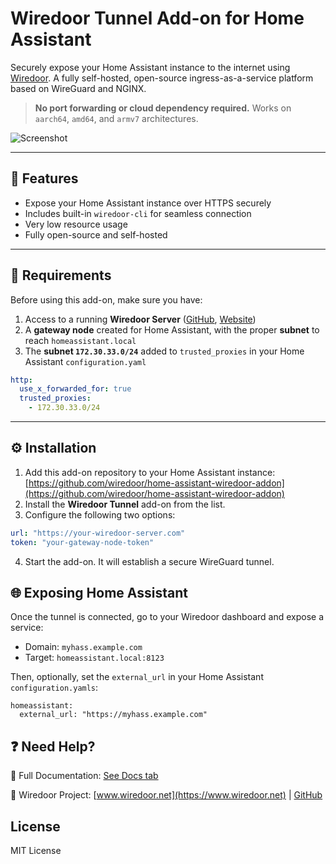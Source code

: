 # Wiredoor Tunnel Add-on for Home Assistant

Securely expose your Home Assistant instance to the internet using [Wiredoor](https://github.com/wiredoor/wiredoor). A fully self-hosted, open-source ingress-as-a-service platform based on WireGuard and NGINX.

> **No port forwarding or cloud dependency required.**
> Works on `aarch64`, `amd64`, and `armv7` architectures.

![Screenshot](https://user-images.githubusercontent.com/your-image-placeholder.png)

---

## 🚀 Features

- Expose your Home Assistant instance over HTTPS securely
- Includes built-in `wiredoor-cli` for seamless connection
- Very low resource usage
- Fully open-source and self-hosted

---

## 🔧 Requirements

Before using this add-on, make sure you have:

1. Access to a running **Wiredoor Server** ([GitHub](https://github.com/wiredoor/wiredoor), [Website](https://www.wiredoor.net))
2. A **gateway node** created for Home Assistant, with the proper **subnet** to reach `homeassistant.local`
3. The **subnet `172.30.33.0/24`** added to `trusted_proxies` in your Home Assistant `configuration.yaml`

```yaml
http:
  use_x_forwarded_for: true
  trusted_proxies:
    - 172.30.33.0/24
```

---

## ⚙️ Installation

1. Add this add-on repository to your Home Assistant instance: [https://github.com/wiredoor/home-assistant-wiredoor-addon](https://github.com/wiredoor/home-assistant-wiredoor-addon)
2. Install the **Wiredoor Tunnel** add-on from the list.
3. Configure the following two options:

```yaml
url: "https://your-wiredoor-server.com"
token: "your-gateway-node-token"
```

4. Start the add-on. It will establish a secure WireGuard tunnel.

## 🌐 Exposing Home Assistant

Once the tunnel is connected, go to your Wiredoor dashboard and expose a service:

- Domain: `myhass.example.com`
- Target: `homeassistant.local:8123`

Then, optionally, set the `external_url` in your Home Assistant `configuration.yamls`:

```ymal
homeassistant:
  external_url: "https://myhass.example.com"
```

## ❓ Need Help?

📖 Full Documentation: [See Docs tab](https://github.com/wiredoor/home-assistant-wiredoor-addon/blob/main/wiredoor/DOCS.md)

🔗 Wiredoor Project: [www.wiredoor.net](https://www.wiredoor.net) | [GitHub](https://github.com/wiredoor/wiredoor)

## License

MIT License
